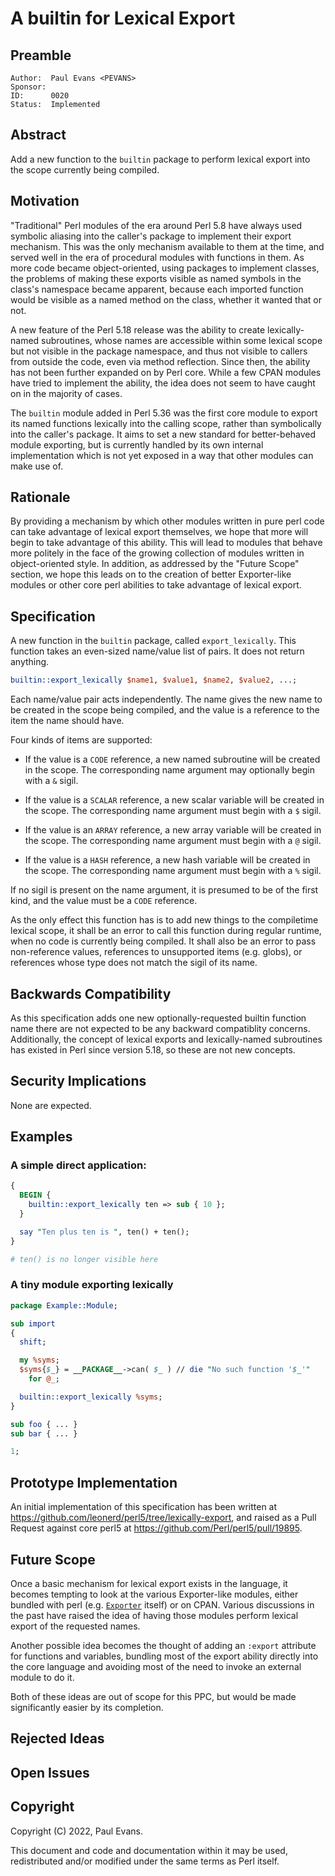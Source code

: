 # A builtin for Lexical Export

## Preamble

    Author:  Paul Evans <PEVANS>
    Sponsor:
    ID:      0020
    Status:  Implemented

## Abstract

Add a new function to the `builtin` package to perform lexical export into the scope currently being compiled.

## Motivation

"Traditional" Perl modules of the era around Perl 5.8 have always used symbolic aliasing into the caller's package to implement their export mechanism. This was the only mechanism available to them at the time, and served well in the era of procedural modules with functions in them. As more code became object-oriented, using packages to implement classes, the problems of making these exports visible as named symbols in the class's namespace became apparent, because each imported function would be visible as a named method on the class, whether it wanted that or not.

A new feature of the Perl 5.18 release was the ability to create lexically-named subroutines, whose names are accessible within some lexical scope but not visible in the package namespace, and thus not visible to callers from outside the code, even via method reflection. Since then, the ability has not been further expanded on by Perl core. While a few CPAN modules have tried to implement the ability, the idea does not seem to have caught on in the majority of cases.

The `builtin` module added in Perl 5.36 was the first core module to export its named functions lexically into the calling scope, rather than symbolically into the caller's package. It aims to set a new standard for better-behaved module exporting, but is currently handled by its own internal implementation which is not yet exposed in a way that other modules can make use of.

## Rationale

By providing a mechanism by which other modules written in pure perl code can take advantage of lexical export themselves, we hope that more will begin to take advantage of this ability. This will lead to modules that behave more politely in the face of the growing collection of modules written in object-oriented style. In addition, as addressed by the "Future Scope" section, we hope this leads on to the creation of better Exporter-like modules or other core perl abilities to take advantage of lexical export.

## Specification

A new function in the `builtin` package, called `export_lexically`. This function takes an even-sized name/value list of pairs. It does not return anything.

```perl
builtin::export_lexically $name1, $value1, $name2, $value2, ...;
```

Each name/value pair acts independently. The name gives the new name to be created in the scope being compiled, and the value is a reference to the item the name should have.

Four kinds of items are supported:

+ If the value is a `CODE` reference, a new named subroutine will be created in the scope. The corresponding name argument may optionally begin with a `&` sigil.

+ If the value is a `SCALAR` reference, a new scalar variable will be created in the scope. The corresponding name argument must begin with a `$` sigil.

+ If the value is an `ARRAY` reference, a new array variable will be created in the scope. The corresponding name argument must begin with a `@` sigil.

+ If the value is a `HASH` reference, a new hash variable will be created in the scope. The corresponding name argument must begin with a `%` sigil.

If no sigil is present on the name argument, it is presumed to be of the first kind, and the value must be a `CODE` reference.

As the only effect this function has is to add new things to the compiletime lexical scope, it shall be an error to call this function during regular runtime, when no code is currently being compiled. It shall also be an error to pass non-reference values, references to unsupported items (e.g. globs), or references whose type does not match the sigil of its name.

## Backwards Compatibility

As this specification adds one new optionally-requested builtin function name there are not expected to be any backward compatiblity concerns. Additionally, the concept of lexical exports and lexically-named subroutines has existed in Perl since version 5.18, so these are not new concepts.

## Security Implications

None are expected.

## Examples

### A simple direct application:

```perl
{
  BEGIN {
    builtin::export_lexically ten => sub { 10 };
  }

  say "Ten plus ten is ", ten() + ten();
}

# ten() is no longer visible here
```

### A tiny module exporting lexically

```perl
package Example::Module;

sub import
{
  shift;

  my %syms;
  $syms{$_} = __PACKAGE__->can( $_ ) // die "No such function '$_'"
    for @_;

  builtin::export_lexically %syms;
}

sub foo { ... }
sub bar { ... }

1;
```

## Prototype Implementation

An initial implementation of this specification has been written at https://github.com/leonerd/perl5/tree/lexically-export, and raised as a Pull Request against core perl5 at https://github.com/Perl/perl5/pull/19895.

## Future Scope

Once a basic mechanism for lexical export exists in the language, it becomes tempting to look at the various Exporter-like modules, either bundled with perl (e.g. [`Exporter`](https://metacpan.org/pod/Exporter) itself) or on CPAN. Various discussions in the past have raised the idea of having those modules perform lexical export of the requested names.

Another possible idea becomes the thought of adding an `:export` attribute for functions and variables, bundling most of the export ability directly into the core language and avoiding most of the need to invoke an external module to do it.

Both of these ideas are out of scope for this PPC, but would be made significantly easier by its completion.

## Rejected Ideas

## Open Issues

## Copyright

Copyright (C) 2022, Paul Evans.

This document and code and documentation within it may be used, redistributed and/or modified under the same terms as Perl itself.
